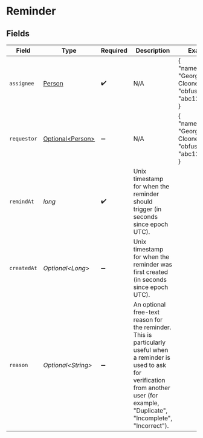 # Reminder


## Fields

| Field                                                                                                                                                                                               | Type                                                                                                                                                                                                | Required                                                                                                                                                                                            | Description                                                                                                                                                                                         | Example                                                                                                                                                                                             |
| --------------------------------------------------------------------------------------------------------------------------------------------------------------------------------------------------- | --------------------------------------------------------------------------------------------------------------------------------------------------------------------------------------------------- | --------------------------------------------------------------------------------------------------------------------------------------------------------------------------------------------------- | --------------------------------------------------------------------------------------------------------------------------------------------------------------------------------------------------- | --------------------------------------------------------------------------------------------------------------------------------------------------------------------------------------------------- |
| `assignee`                                                                                                                                                                                          | [Person](../../models/components/Person.md)                                                                                                                                                         | :heavy_check_mark:                                                                                                                                                                                  | N/A                                                                                                                                                                                                 | {<br/>"name": "George Clooney",<br/>"obfuscatedId": "abc123"<br/>}                                                                                                                                  |
| `requestor`                                                                                                                                                                                         | [Optional\<Person>](../../models/components/Person.md)                                                                                                                                              | :heavy_minus_sign:                                                                                                                                                                                  | N/A                                                                                                                                                                                                 | {<br/>"name": "George Clooney",<br/>"obfuscatedId": "abc123"<br/>}                                                                                                                                  |
| `remindAt`                                                                                                                                                                                          | *long*                                                                                                                                                                                              | :heavy_check_mark:                                                                                                                                                                                  | Unix timestamp for when the reminder should trigger (in seconds since epoch UTC).                                                                                                                   |                                                                                                                                                                                                     |
| `createdAt`                                                                                                                                                                                         | *Optional\<Long>*                                                                                                                                                                                   | :heavy_minus_sign:                                                                                                                                                                                  | Unix timestamp for when the reminder was first created (in seconds since epoch UTC).                                                                                                                |                                                                                                                                                                                                     |
| `reason`                                                                                                                                                                                            | *Optional\<String>*                                                                                                                                                                                 | :heavy_minus_sign:                                                                                                                                                                                  | An optional free-text reason for the reminder. This is particularly useful when a reminder is used to ask for verification from another user (for example, "Duplicate", "Incomplete", "Incorrect"). |                                                                                                                                                                                                     |